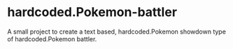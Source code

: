 # hardcoded.Pokemon-battler
A small project to create a text based, hardcoded.Pokemon showdown type of hardcoded.Pokemon battler.

